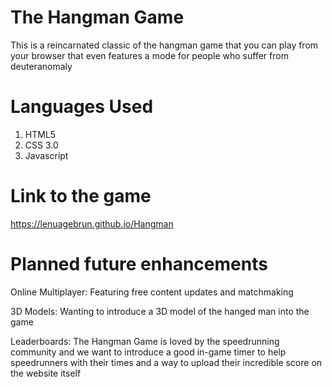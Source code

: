 # The Hangman Game
This is a reincarnated classic of the hangman game that you can play from your browser that even features a mode for people who suffer from deuteranomaly
# Languages Used
1. HTML5
2. CSS 3.0
3. Javascript
# Link to the game
https://lenuagebrun.github.io/Hangman

# Planned future enhancements
Online Multiplayer:
Featuring free content updates and matchmaking

3D Models:
Wanting to introduce a 3D model of the hanged man into the game

Leaderboards:
The Hangman Game is loved by the speedrunning community and we want to introduce a good 
in-game timer to help speedrunners with their times and a way to upload their incredible score on the website itself
